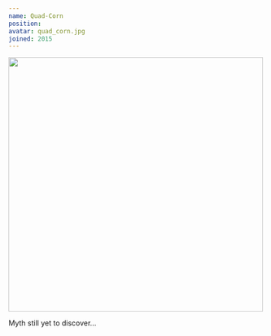 ```yaml
---
name: Quad-Corn
position:
avatar: quad_corn.jpg
joined: 2015
---
```


<img width="500" src="{{site.baseurl}}/images/people/{{page.avatar}}" data-action="zoom">

Myth still yet to discover...
